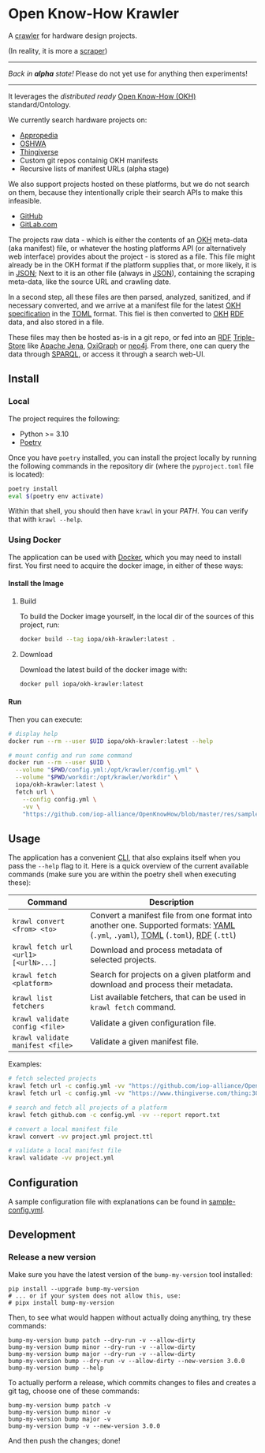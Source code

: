 <!--
SPDX-FileCopyrightText: 2021 - 2022 Andre Lehmann <aisberg@posteo.de>
SPDX-FileCopyrightText: 2021 Alec Hanefeld <alec@hanefeld.eu>
SPDX-FileCopyrightText: 2021 Alec Hanefeld <alec@konek.to>
SPDX-FileCopyrightText: 2021 hoijui <hoijui.quaero@gmail.com>
SPDX-FileCopyrightText: 2021 moedn <45949491+moedn@users.noreply.github.com>
SPDX-FileCopyrightText: 2023 - 2024 Robin Vobruba <hoijui.quaero@gmail.com>

SPDX-License-Identifier: CC-BY-SA-4.0
-->

# Open Know-How Krawler

A [crawler] for hardware design projects.

(In reality, it is more a [scraper])

---

_Back in **alpha** state!_
Please do not yet use for anything then experiments!

---

It leverages the _distributed ready_ [Open Know-How (OKH)][OKH]
standard/Ontology.

We currently search hardware projects on:

- [Appropedia](https://www.appropedia.org)
- [OSHWA](https://certification.oshwa.org)
- [Thingiverse](https://www.thingiverse.com)
- Custom git repos containig OKH manifests
- Recursive lists of manifest URLs (alpha stage)

We also support projects hosted on these platforms,
but we do not search on them,
because they intentionally criple their search APIs
to make this infeasible.

- [GitHub](https://github.com)
- [GitLab.com](https://gitlab.com)

The projects raw data -
which is either the contents of an [OKH] meta-data (aka manifest) file,
or whatever the hosting platforms API
(or alternatively web interface) provides about the project -
is stored as a file.
This file might already be in the OKH format
if the platform supplies that,
or more likely, it is in [JSON];
Next to it is an other file (always in [JSON]),
containing the scraping meta-data,
like the source URL and crawling date.

In a second step, all these files are then
parsed,
analyzed,
sanitized,
and if necessary converted,
and we arrive at a manifest file for the latest [OKH specification]
in the [TOML] format.
This fiel is then converted to [OKH] [RDF] data,
and also stored in a file.

These files may then be hosted as-is in a git repo,
or fed into an [RDF] [Triple-Store] like [Apache Jena], [OxiGraph] or [neo4j].
From there, one can query the data through [SPARQL],
or access it through a search web-UI.

## Install

### Local

The project requires the following:

- Python >= 3.10
- [Poetry](https://python-poetry.org)

Once you have `poetry` installed,
you can install the project locally
by running the following commands in the repository dir
(where the `pyproject.toml` file is located):

```sh
poetry install
eval $(poetry env activate)
```

Within that shell,
you should then have `krawl` in your _PATH_.
You can verify that with `krawl --help`.

### Using Docker

The application can be used with [Docker],
which you may need to install first.
You first need to acquire the docker image,
in either of these ways:

#### Install the Image

1. Build

    To build the Docker image yourself,
    in the local dir of the sources of this project,
    run:

    ```sh
    docker build --tag iopa/okh-krawler:latest .
    ```

2. Download

    Download the latest build of the docker image with:

    ```sh
    docker pull iopa/okh-krawler:latest
    ```

#### Run

Then you can execute:

```sh
# display help
docker run --rm --user $UID iopa/okh-krawler:latest --help

# mount config and run some command
docker run --rm --user $UID \
  --volume "$PWD/config.yml:/opt/krawler/config.yml" \
  --volume "$PWD/workdir:/opt/krawler/workdir" \
  iopa/okh-krawler:latest \
  fetch url \
    --config config.yml \
    -vv \
    "https://github.com/iop-alliance/OpenKnowHow/blob/master/res/sample_data/okh-OHLOOM.toml"
```

## Usage

The application has a convenient [CLI],
that also explains itself when you pass the `--help` flag to it.
Here is a quick overview of the current available commands
(make sure you are within the poetry shell when executing these):

| Command | Description |
|--|---|
| `krawl convert <from> <to>` | Convert a manifest file from one format into another one. Supported formats: [YAML] (`.yml`, `.yaml`), [TOML] (`.toml`), [RDF] (`.ttl`) |
| `krawl fetch url <url1> [<urlN>...]` | Download and process metadata of selected projects. |
| `krawl fetch <platform>` | Search for projects on a given platform and download and process their metadata. |
| `krawl list fetchers` | List available fetchers, that can be used in `krawl fetch` command. |
| `krawl validate config <file>` | Validate a given configuration file. |
| `krawl validate manifest <file>` | Validate a given manifest file. |

Examples:

```sh
# fetch selected projects
krawl fetch url -c config.yml -vv "https://github.com/iop-alliance/OpenKnowHow/blob/master/res/sample_data/okh-sample-OHLOOM.toml"
krawl fetch url -c config.yml -vv "https://www.thingiverse.com/thing:3062487"

# search and fetch all projects of a platform
krawl fetch github.com -c config.yml -vv --report report.txt

# convert a local manifest file
krawl convert -vv project.yml project.ttl

# validate a local manifest file
krawl validate -vv project.yml
```

## Configuration

A sample configuration file with explanations
can be found in [sample-config.yml](sample-config.yml).

## Development

### Release a new version

Make sure you have the latest version
of the `bump-my-version` tool installed:

```shell
pip install --upgrade bump-my-version
# ... or if your system does not allow this, use:
# pipx install bump-my-version
```

Then, to see what would happen without actually doing anything,
try these commands:

```shell
bump-my-version bump patch --dry-run -v --allow-dirty
bump-my-version bump minor --dry-run -v --allow-dirty
bump-my-version bump major --dry-run -v --allow-dirty
bump-my-version bump --dry-run -v --allow-dirty --new-version 3.0.0
bump-my-version bump --help
```

To actually perform a release,
which commits changes to files and creates a git tag,
choose one of these commands:

```shell
bump-my-version bump patch -v
bump-my-version bump minor -v
bump-my-version bump major -v
bump-my-version bump -v --new-version 3.0.0
```

And then push the changes;
done!

[Apache Jena]: https://jena.apache.org/
[crawler]: https://en.wikipedia.org/wiki/Web_crawler
[neo4j]: http://neo4j.org/
[OKH]: https://github.com/iop-alliance/OpenKnowHow
[OKH specification]: https://github.com/iop-alliance/OpenKnowHow
[OxiGraph]: https://github.com/oxigraph/oxigraph
[RDF]: https://en.wikipedia.org/wiki/Resource_Description_Framework
[scraper]: https://en.wikipedia.org/wiki/Data_scraping
[Triple-Store]: https://en.wikipedia.org/wiki/Triplestore
[CLI]: https://en.wikipedia.org/wiki/Command-line_interface
[TOML]: https://en.wikipedia.org/wiki/TOML
[YAML]: https://en.wikipedia.org/wiki/YAML
[JSON]: https://en.wikipedia.org/wiki/JSON
[Docker]: https://en.wikipedia.org/wiki/Docker_(software)
[SPARQL]: https://en.wikipedia.org/wiki/SPARQL

